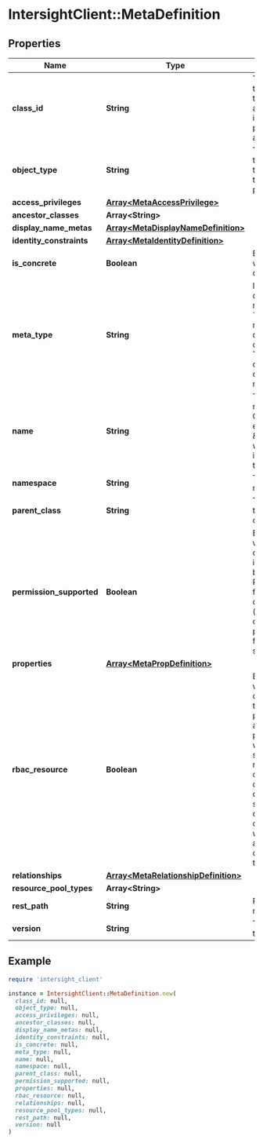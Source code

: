 # IntersightClient::MetaDefinition

## Properties

| Name | Type | Description | Notes |
| ---- | ---- | ----------- | ----- |
| **class_id** | **String** | The fully-qualified name of the instantiated, concrete type. This property is used as a discriminator to identify the type of the payload when marshaling and unmarshaling data. | [default to &#39;meta.Definition&#39;] |
| **object_type** | **String** | The fully-qualified name of the instantiated, concrete type. The value should be the same as the &#39;ClassId&#39; property. | [default to &#39;meta.Definition&#39;] |
| **access_privileges** | [**Array&lt;MetaAccessPrivilege&gt;**](MetaAccessPrivilege.md) |  | [optional] |
| **ancestor_classes** | **Array&lt;String&gt;** |  | [optional] |
| **display_name_metas** | [**Array&lt;MetaDisplayNameDefinition&gt;**](MetaDisplayNameDefinition.md) |  | [optional] |
| **identity_constraints** | [**Array&lt;MetaIdentityDefinition&gt;**](MetaIdentityDefinition.md) |  | [optional] |
| **is_concrete** | **Boolean** | Boolean flag to specify whether the meta class is a concrete class or not. | [optional][readonly] |
| **meta_type** | **String** | Indicates whether the meta class is a complex type or managed object. * &#x60;ManagedObject&#x60; - The meta.Definition object describes a managed object. * &#x60;ComplexType&#x60; - The meta.Definition object describes a nested complex type within a managed object. | [optional][readonly][default to &#39;ManagedObject&#39;] |
| **name** | **String** | The fully-qualified class name of the Managed Object or complex type. For example, \&quot;compute:Blade\&quot; where the Managed Object is \&quot;Blade\&quot; and the package is &#39;compute&#39;. | [optional][readonly] |
| **namespace** | **String** | The namespace of the meta. | [optional][readonly] |
| **parent_class** | **String** | The fully-qualified name of the parent metaclass in the class inheritance hierarchy. | [optional][readonly] |
| **permission_supported** | **Boolean** | Boolean flag to specify whether instances of this class type can be specified in permissions for instance based access control. Permissions can be created for entire Intersight account or to a subset of resources (instance based access control). In the first release, permissions are supported for entire account or for a subset of organizations. | [optional][readonly] |
| **properties** | [**Array&lt;MetaPropDefinition&gt;**](MetaPropDefinition.md) |  | [optional] |
| **rbac_resource** | **Boolean** | Boolean flag to specify whether instances of this class type can be assigned to resource groups that are part of an organization for access control. Inventoried physical/logical objects which needs access control should have rbacResource&#x3D;true. These objects are not part of any organization by default like device registrations and should be assigned to organizations for access control. Profiles, policies, workflow definitions which are created by specifying organization need not have this flag set. | [optional][readonly] |
| **relationships** | [**Array&lt;MetaRelationshipDefinition&gt;**](MetaRelationshipDefinition.md) |  | [optional] |
| **resource_pool_types** | **Array&lt;String&gt;** |  | [optional] |
| **rest_path** | **String** | Restful URL path for the meta. | [optional][readonly] |
| **version** | **String** | The version of the service that defines the meta-data. | [optional][readonly] |

## Example

```ruby
require 'intersight_client'

instance = IntersightClient::MetaDefinition.new(
  class_id: null,
  object_type: null,
  access_privileges: null,
  ancestor_classes: null,
  display_name_metas: null,
  identity_constraints: null,
  is_concrete: null,
  meta_type: null,
  name: null,
  namespace: null,
  parent_class: null,
  permission_supported: null,
  properties: null,
  rbac_resource: null,
  relationships: null,
  resource_pool_types: null,
  rest_path: null,
  version: null
)
```


